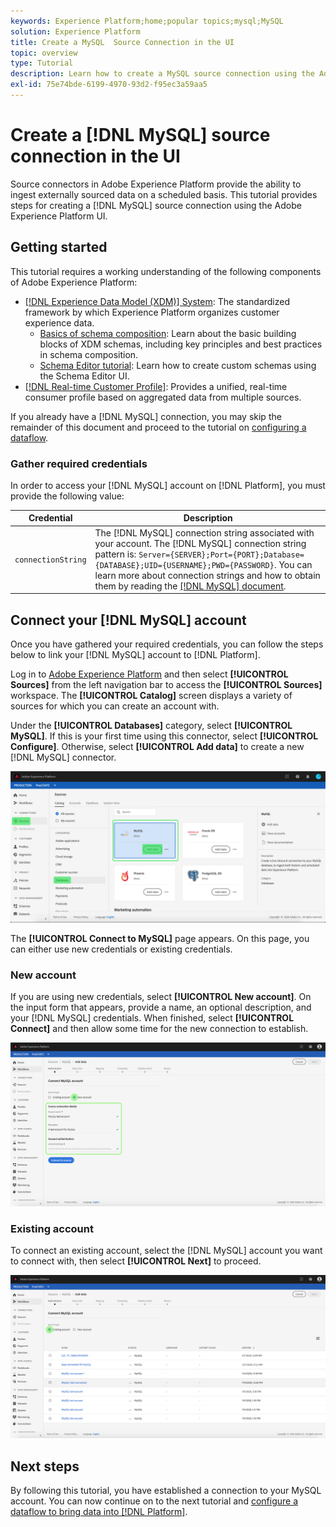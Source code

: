 ```yaml
---
keywords: Experience Platform;home;popular topics;mysql;MySQL
solution: Experience Platform
title: Create a MySQL  Source Connection in the UI
topic: overview
type: Tutorial
description: Learn how to create a MySQL source connection using the Adobe Experience Platform UI.
exl-id: 75e74bde-6199-4970-93d2-f95ec3a59aa5
---
```

# Create a [!DNL MySQL] source connection in the UI

Source connectors in Adobe Experience Platform provide the ability to ingest externally sourced data on a scheduled basis. This tutorial provides steps for creating a [!DNL MySQL] source connection using the Adobe Experience Platform UI.

## Getting started

This tutorial requires a working understanding of the following components of Adobe Experience Platform:

*   [[!DNL Experience Data Model (XDM)] System](../../../../../xdm/home.md): The standardized framework by which Experience Platform organizes customer experience data.
    *   [Basics of schema composition](../../../../../xdm/schema/composition.md): Learn about the basic building blocks of XDM schemas, including key principles and best practices in schema composition.
    *   [Schema Editor tutorial](../../../../../xdm/tutorials/create-schema-ui.md): Learn how to create custom schemas using the Schema Editor UI.
*   [[!DNL Real-time Customer Profile]](../../../../../profile/home.md): Provides a unified, real-time consumer profile based on aggregated data from multiple sources.

If you already have a [!DNL MySQL] connection, you may skip the remainder of this document and proceed to the tutorial on [configuring a dataflow](../../dataflow/databases.md).

### Gather required credentials

In order to access your [!DNL MySQL] account on [!DNL Platform], you must provide the following value:

| Credential | Description |
| ---------- | ----------- |
| `connectionString` | The [!DNL MySQL] connection string associated with your account. The [!DNL MySQL] connection string pattern is: `Server={SERVER};Port={PORT};Database={DATABASE};UID={USERNAME};PWD={PASSWORD}`. You can learn more about connection strings and how to obtain them by reading the [[!DNL MySQL] document](https://dev.mysql.com/doc/connector-net/en/connector-net-connections-string.html). |

## Connect your [!DNL MySQL] account

Once you have gathered your required credentials, you can follow the steps below to link your [!DNL MySQL] account to [!DNL Platform].

Log in to [Adobe Experience Platform](https://platform.adobe.com) and then select **[!UICONTROL Sources]** from the left navigation bar to access the **[!UICONTROL Sources]** workspace. The **[!UICONTROL Catalog]** screen displays a variety of sources for which you can create an account with.

Under the **[!UICONTROL Databases]** category, select **[!UICONTROL MySQL]**. If this is your first time using this connector, select **[!UICONTROL Configure]**. Otherwise, select **[!UICONTROL Add data]** to create a new [!DNL MySQL] connector. 

![](../../../../images/tutorials/create/my-sql/catalog.png)

The **[!UICONTROL Connect to MySQL]** page appears. On this page, you can either use new credentials or existing credentials.

### New account

If you are using new credentials, select **[!UICONTROL New account]**. On the input form that appears, provide a name, an optional description, and your [!DNL MySQL] credentials. When finished, select **[!UICONTROL Connect]** and then allow some time for the new connection to establish.

![](../../../../images/tutorials/create/my-sql/new.png)

### Existing account

To connect an existing account, select the [!DNL MySQL] account you want to connect with, then select **[!UICONTROL Next]** to proceed.

![](../../../../images/tutorials/create/my-sql/existing.png)

## Next steps

By following this tutorial, you have established a connection to your MySQL account. You can now continue on to the next tutorial and [configure a dataflow to bring data into [!DNL Platform]](../../dataflow/databases.md).
